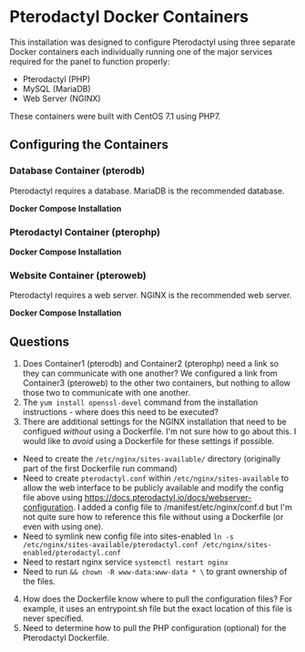 # Pterodactyl Docker Containers
This installation was designed to configure Pterodactyl using three separate Docker containers each individually running one of the major services required for the panel to function properly:

- Pterodactyl (PHP)  
- MySQL (MariaDB)  
- Web Server (NGINX)

These containers were built with CentOS 7.1 using PHP7.

## Configuring the Containers

### Database Container (pterodb)

Pterodactyl requires a database. MariaDB is the recommended database.

**Docker Compose Installation**

### Pterodactyl Container (pterophp)

**Docker Compose Installation**

### Website Container (pteroweb)

Pterodactyl requires a web server. NGINX is the recommended web server.

**Docker Compose Installation**

## Questions

1) Does Container1 (pterodb) and Container2 (pterophp) need a link so they can communicate with one another? We configured a link from Container3 (pteroweb) to the other two containers, but nothing to allow those two to communicate with one another.  
2) The `yum install openssl-devel` command from the installation instructions - where does this need to be executed?  
3) There are additional settings for the NGINX installation that need to be configued *without* using a Dockerfile. I'm not sure how to go about this. I would like to *avoid* using a Dockerfile for these settings if possible.  
- Need to create the `/etc/nginx/sites-available/` directory (originally part of the first Dockerfile run command)  
- Need to create `pterodactyl.conf` within `/etc/nginx/sites-available` to allow the web interface to be publicly available and modify the config file above using https://docs.pterodactyl.io/docs/webserver-configuration. I added a config file to /manifest/etc/nginx/conf.d but I'm not quite sure how to reference this file without using a Dockerfile (or even with using one).
- Need to symlink new config file into sites-enabled `ln -s /etc/nginx/sites-available/pterodactyl.conf /etc/nginx/sites-enabled/pterodactyl.conf`
- Need to restart nginx service `systemctl restart nginx`  
- Need to run `&& chown -R www-data:www-data * \` to grant ownership of the files.  

4) How does the Dockerfile know where to pull the configuration files? For example, it uses an entrypoint.sh file but the exact location of this file is never specified.  
5) Need to determine how to pull the PHP configuration (optional) for the Pterodactyl Dockerfile.  
